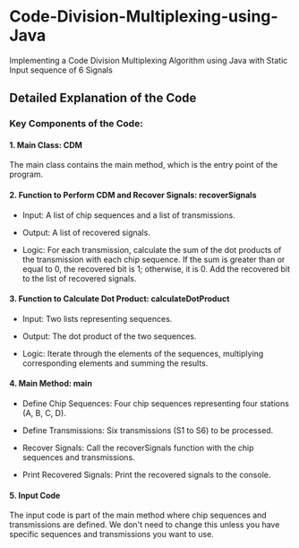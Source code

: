 # Code-Division-Multiplexing-using-Java
Implementing a Code Division Multiplexing Algorithm using Java with Static Input sequence of 6 Signals

## Detailed Explanation of the Code
### Key Components of the Code:
#### **1. Main Class: CDM**

The main class contains the main method, which is the entry point of the program.


#### **2. Function to Perform CDM and Recover Signals: recoverSignals**

* Input: A list of chip sequences and a list of transmissions.

* Output: A list of recovered signals.

* Logic: For each transmission, calculate the sum of the dot products of the transmission with each chip sequence.
If the sum is greater than or equal to 0, the recovered bit is 1; otherwise, it is 0.
Add the recovered bit to the list of recovered signals.


#### **3. Function to Calculate Dot Product: calculateDotProduct**

* Input: Two lists representing sequences.

* Output: The dot product of the two sequences.

* Logic: Iterate through the elements of the sequences, multiplying corresponding elements and summing the results.


#### **4. Main Method: main**

* Define Chip Sequences: Four chip sequences representing four stations (A, B, C, D).

* Define Transmissions: Six transmissions (S1 to S6) to be processed.

* Recover Signals: Call the recoverSignals function with the chip sequences and transmissions.

* Print Recovered Signals: Print the recovered signals to the console.


#### **5. Input Code**
The input code is part of the main method where chip sequences and transmissions are defined. We don't need to change this unless you have specific sequences and transmissions you want to use.
